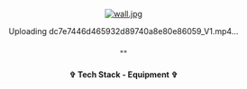 <div align="center"> 

[![wall.jpg](https://i.postimg.cc/rmTTzDr1/wall.jpg)](https://postimg.cc/kVTzpXwG)


 

Uploading dc7e7446d465932d89740a8e80e86059_V1.mp4…




<h3 align="center">  </h3>
<p align="center"> "" </p>
<p align="center">  </p>








<h4 align="center"> ✞ Tech Stack - Equipment ✞ </h4>
<p align="center">
  <a href="https://skillicons.dev%22%3E/
    <img src="https://skillicons.dev/icons?i=discord,unity,godot&perline=14" />

  </a>
</p>
</div>
